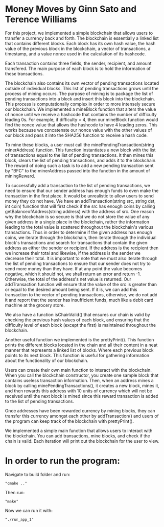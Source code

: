 # Money Moves by Ginn Sato and Terence Williams

For this project, we implemented a simple blockchain that allows users to transfer a currency back and forth.
The blockchain is essentially a linked list that contains different blocks. Each block has its own hash value, the hash value of the previous block in the blockchain, a vector of transactions, a timestamp, and a value nonce used in the calculation of its hashcode. 

Each transaction contains three fields, the sender, recipient, and amount transfered. The main purpose of each block is to hold the information of these transactions. 

The blockchain also contains its own vector of pending transactions located outside of individual blocks. This list of pending transactions grows until the process of mining occurs. The purpose of mining is to package the list of pending transactions into a block and insert this block into the blockchain. This process is computationally complex in order to more intensely secure our blockchain. We implemented a mineBlock function that alters the value of nonce until we receive a hashcode that contains the number of difficulty leading 0s. For example, if difficulty = 4, then our mineBlock function would find the nonce value that allows the hashcode to have 4 leading zeros. This works because we concatenate our nonce value with the other values of our block and pass it into the SHA256 function to receive a hash code. 

To mine these blocks, a user must call the minePendingTransaction(string minerAddress) function. This function instantiates a new block with the list of transactions equal to the list of pending transactions. It then mines this block, clears the list of pending transactions, and adds it to the blockchain. The reward of doing such a task is to add a new pending transaction sent by "BFC" to the minerAddress passed into the function in the amount of miningReward. 

To successfully add a transaction to the list of pending transactions, we need to ensure that our sender address has enough funds to even make the transaction in the first place. It would be unrealistic to allow users to send money they do not have. We have an addTransaction(string src, string dst, int coin) function that will first check if the src has enough coins by calling getBalanceofAddress(string address) with the address of src. One reason why the blockchain is so secure is that we do not store the value of any given address in a single place in the blockchain, rather the information leading to the total value is scattered throughout the blockchain's various transactions. Thus in order to determine if the given address has enough coins, we iterate through the blockchain, then iterate through the individual block's transactions and search for transactions that contain the given address as either the sender or recipient. If the address is the recipient then we increase their total and likewise, if the address is the sender we decrease their total. It is important to note that we must also iterate through the list of pending transactions to ensure that our sender does not try to send more money than they have. If at any point the value becomes negative, which it should not, we shall return an error and return -1. Otherwise, the total of the address's net value is returned. Our addTransaction function will ensure that the value of the src is greater than or equal to the desired amount being sent. If it is, we can add this transaction to the vector of pending transactions, otherwise, we do not add it and report that the sender has insufficient funds, much like a debit card machine at the grocery store. 

We also have a function isChainValid() that ensures our chain is valid by checking the previous hash values of each block, and ensuring that the difficulty level of each block (except the first) is maintained throughout the blockchain. 

Another useful function we implemented is the prettyPrint(). This function prints the different blocks located in the chain and all their content in a neat manner that represents a linked list of blocks. Where each previous block points to its next block. This function is useful for gathering information about the functionality of our blockchain. 

Users can create their own main function to interact with the blockchain. When you call the blockchain constructor, you create one sample block that contains useless transaction information. Then, when an address mines a block by calling minePendingTransactions(), it creates a new block, mines it, and then rewards this address with 10 units of currency which will not be received until the next block is mined since this reward transaction is added to the list of pending transactions. 

Once addresses have been rewarded currency by mining blocks, they can transfer this currency amongst each other by addTransaction() and users of the program can keep track of the blockchain with prettyPrint(). 

We implemented a simple main function that allows users to interact with the blockchain. You can add transactions, mine blocks, and check if the chain is valid. Each iteration will print out the blockchain for the user to view. 



# In order to run the program:

Navigate to build folder and run:

    "cmake .."

Then run:

    "make"

Now we can run it with:

    "./run_app_1"
